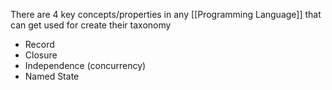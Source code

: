 There are 4 key concepts/properties in any [[Programming Language]] that can get used for create their taxonomy

- Record
- Closure
- Independence (concurrency)
- Named State